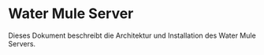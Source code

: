# Water Mule Server
Dieses Dokument beschreibt die Architektur und Installation des Water Mule Servers.





